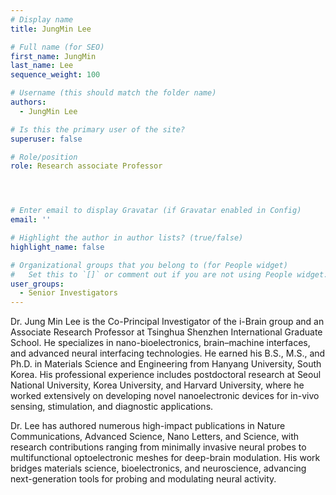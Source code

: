 ```yaml
---
# Display name
title: JungMin Lee

# Full name (for SEO)
first_name: JungMin
last_name: Lee
sequence_weight: 100

# Username (this should match the folder name)
authors:
  - JungMin Lee

# Is this the primary user of the site?
superuser: false

# Role/position
role: Research associate Professor




# Enter email to display Gravatar (if Gravatar enabled in Config)
email: ''

# Highlight the author in author lists? (true/false)
highlight_name: false

# Organizational groups that you belong to (for People widget)
#   Set this to `[]` or comment out if you are not using People widget.
user_groups:
  - Senior Investigators
---
```


Dr. Jung Min Lee is the Co-Principal Investigator of the i-Brain group and an Associate Research Professor at Tsinghua Shenzhen International Graduate School. He specializes in nano-bioelectronics, brain–machine interfaces, and advanced neural interfacing technologies. He earned his B.S., M.S., and Ph.D. in Materials Science and Engineering from Hanyang University, South Korea. His professional experience includes postdoctoral research at Seoul National University, Korea University, and Harvard University, where he worked extensively on developing novel nanoelectronic devices for in-vivo sensing, stimulation, and diagnostic applications.

Dr. Lee has authored numerous high-impact publications in Nature Communications, Advanced Science, Nano Letters, and Science, with research contributions ranging from minimally invasive neural probes to multifunctional optoelectronic meshes for deep-brain modulation. His work bridges materials science, bioelectronics, and neuroscience, advancing next-generation tools for probing and modulating neural activity.
